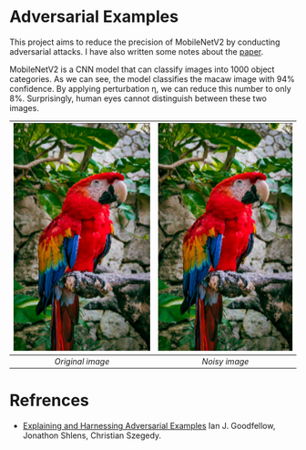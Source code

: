 # Adversarial Examples
This project aims to reduce the precision of MobileNetV2 by conducting adversarial attacks. I have also written some notes about the [paper](https://arxiv.org/abs/1412.6572).

MobileNetV2 is a CNN model that can classify images into 1000 object categories. As we can see, the model classifies the macaw image with 94% confidence. By applying perturbation η, we can reduce this number to only 8%. Surprisingly, human eyes cannot distinguish between these two images.

<div align="center">

| <img src="images/1.png" width="400" height="400"> | <img src="images/2.png" width="400" height="400"> |
|:--:|:--:|
| *Original image* | *Noisy image* |
</div>

# Refrences
- [Explaining and Harnessing Adversarial Examples](https://arxiv.org/abs/1412.6572) Ian J. Goodfellow, Jonathon Shlens, Christian Szegedy.
